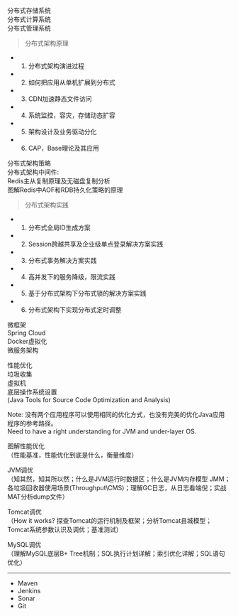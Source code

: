 分布式存储系统<br/>
分布式计算系统<br/>
分布式管理系统<br/>

> 分布式架构原理

- 1. 分布式架构演进过程<br/>
- 2. 如何把应用从单机扩展到分布式<br/>
- 3. CDN加速静态文件访问<br/>
- 4. 系统监控，容灾，存储动态扩容<br/>
- 5. 架构设计及业务驱动分化<br/>
- 6. CAP，Base理论及其应用<br/>

分布式架构策略<br/>
分布式架构中间件:<br/>
Redis主从复制原理及无磁盘复制分析<br/>
图解Redis中AOF和RDB持久化策略的原理<br/>

> 分布式架构实践

- 1. 分布式全局ID生成方案<br/>
- 2. Session跨越共享及企业级单点登录解决方案实践<br/>
- 3. 分布式事务解决方案实践<br/>
- 4. 高并发下的服务降级，限流实践<br/>
- 5. 基于分布式架构下分布式锁的解决方案实践<br/>
- 6. 分布式架构下实现分布式定时调整<br/>


微框架<br/>
Spring Cloud<br/>
Docker虚拟化<br/>
微服务架构<br/>


性能优化<br/>
垃圾收集<br/>
虚拟机<br/>
底层操作系统设置<br/>
(Java Tools for Source Code Optimization and Analysis)<br/>

Note: 没有两个应用程序可以使用相同的优化方式，也没有完美的优化Java应用程序的参考路径。<br/>
Need to have a right understanding for JVM and under-layer OS.<br/>

图解性能优化<br/>
（性能基准，性能优化到底是什么，衡量维度）<br/>

JVM调优<br/>
（知其然，知其所以然；什么是JVM运行时数据区；什么是JVM内存模型 JMM；各垃圾回收器使用场景(Throughput\CMS)；理解GC日志，从日志看端倪；实战MAT分析dump文件）<br/>

Tomcat调优<br/>
（How it works? 探查Tomcat的运行机制及框架；分析Tomcat县城模型；Tomcat系统参数认识及调优；基准测试）<br/>

MySQL调优<br/>
（理解MySQL底层B+ Tree机制；SQL执行计划详解；索引优化详解；SQL语句优化）<br/>


__________

- Maven
- Jenkins
- Sonar
- Git